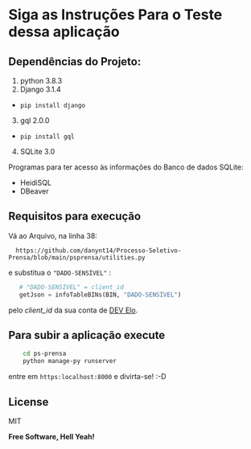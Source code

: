 # Siga as Instruções Para o Teste dessa aplicação

## Dependências do Projeto:

 1. python 3.8.3
 2. Django 3.1.4
 - `pip install django`
 3. gql 2.0.0
 - `pip install gql`
 4. SQLite 3.0

Programas para ter acesso às informações do Banco de dados SQLite:
- HeidiSQL
- DBeaver

## Requisitos para execução 

Vá ao Arquivo, na linha 38: 
``` 
  https://github.com/danynt14/Processo-Seletivo-Prensa/blob/main/psprensa/utilities.py
````
e substitua o `"DADO-SENSÍVEL"` : 

```py
   # "DADO-SENSÍVEL" = client_id
   getJson = infoTableBINs(BIN, "DADO-SENSÍVEL") 
````
pelo _client_id_ da sua conta de [DEV Elo](https://dev.elo.com.br).

## Para subir a aplicação execute

```sh
    cd ps-prensa
    python manage-py runserver
```

entre em `https:localhost:8000` e divirta-se! :-D

License
----

MIT


**Free Software, Hell Yeah!**
